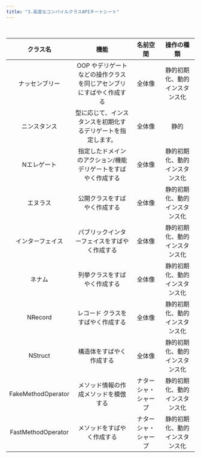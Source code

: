 ```yaml
---
title: "3.高度なコンパイルクラスAPIチートシート"
---
```


<br/>

|        クラス名        |                 機能                  |    名前空間    |      操作の種類      |
|:------------------:|:-----------------------------------:|:----------:|:---------------:|
|      ナッセンブリー       | OOP やデリゲートなどの操作クラスを同じアセンブリにすばやく作成する |    全体像     | 静的初期化、動的インスタンス化 |
|       ニンスタンス       |   型に応じて、インスタンスを初期化するデリゲートを指定します。    |    全体像     |       静的        |
|       Nエレゲート       |   指定したドメインのアクション/機能デリゲートをすばやく作成する   |    全体像     | 静的初期化、動的インスタンス化 |
|        エヌラス        |           公開クラスをすばやく作成する            |    全体像     | 静的初期化、動的インスタンス化 |
|      インターフェイス      |       パブリックインターフェイスをすばやく作成する        |    全体像     | 静的初期化、動的インスタンス化 |
|        ネナム         |           列挙クラスをすばやく作成する            |    全体像     | 静的初期化、動的インスタンス化 |
|      NRecord       |          レコード クラスをすばやく作成する          |    全体像     | 静的初期化、動的インスタンス化 |
|      NStruct       |            構造体をすばやく作成する             |    全体像     | 静的初期化、動的インスタンス化 |
| FakeMethodOperator |         メソッド情報の作成メソッドを模倣する          | ナターシャ・シャープ | 静的初期化、動的インスタンス化 |
| FastMethodOperator |            メソッドをすばやく作成する            | ナターシャ・シャープ | 静的初期化、動的インスタンス化 |
